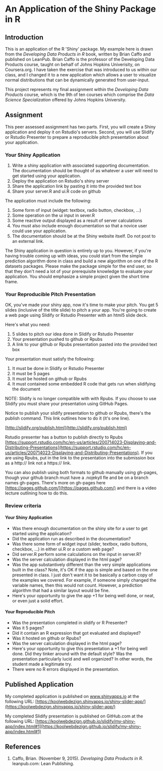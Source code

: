 # An Application of the Shiny Package in R

## Introduction

This is an application of the R 'Shiny' package.  My example here is drawn from the *Developing Data Products in R* book, written by Brian Caffo and published on LeanPub.  Brian Caffo is the professor of the Developing Data Products course, taught on behalf of Johns Hopkins Univerisity, on Coursera.org. I have taken the exercise that was introduced to us within our class, and I changed it to a new application which allows a user to visualize normal distributions that can be dynamically generated from user-input.  

This project represents my final assignment within the *Developing Data Products* course, which is the 9th of ten courses which comprise the *Data Science Specialization* offered by Johns Hopkins University.

## Assignment

This peer assessed assignment has two parts. First, you will create a Shiny application and deploy it on Rstudio's servers. Second, you will use Slidify or Rstudio Presenter to prepare a reproducible pitch presentation about your application.

### Your Shiny Application

1. Write a shiny application with associated supporting documentation. The documentation should be thought of as whatever a user will need to get started using your application.
2. Deploy the application on Rstudio's shiny server
3. Share the application link by pasting it into the provided text box
4. Share your server.R and ui.R code on github

The application must include the following:

1. Some form of input (widget: textbox, radio button, checkbox, ...)
2. Some operation on the ui input in sever.R
3. Some reactive output displayed as a result of server calculations
4. You must also include enough documentation so that a novice user could use your application.
5. The documentation should be at the Shiny website itself. Do not post to an external link.

The Shiny application in question is entirely up to you. However, if you're having trouble coming up with ideas, you could start from the simple prediction algorithm done in class and build a new algorithm on one of the R datasets packages. Please make the package simple for the end user, so that they don't need a lot of your prerequisite knowledge to evaluate your application. You should emphasize a simple project given the short time frame.

### Your Reproducible Pitch Presentation

OK, you've made your shiny app, now it's time to make your pitch. You get 5 slides (inclusive of the title slide) to pitch a your app. You're going to create a web page using Slidify or Rstudio Presenter with an html5 slide deck.

Here's what you need:

1. 5 slides to pitch our idea done in Slidify or Rstudio Presenter
2. Your presentation pushed to github or Rpubs
3. A link to your github or Rpubs presentation pasted into the provided text box

Your presentation must satisfy the following:

1. It must be done in Slidify or Rstudio Presenter
2. It must be 5 pages
3. It must be hosted on github or Rpubs
4. It must contained some embedded R code that gets run when slidifying the document

NOTE: Slidify is no longer compatible with with Rpubs. If you choose to use Slidify you must share your presentation using GitHub Pages.

Notice to publish your slidify presentation to github or Rpubs, there's the publish command. This link outlines how to do it (it's one line). 

[http://slidify.org/publish.html](http://slidify.org/publish.html)

Rstudio presenter has a button to publish directly to Rpubs [https://support.rstudio.com/hc/en-us/articles/200714023-Displaying-and-Distributing-Presentations](https://support.rstudio.com/hc/en-us/articles/200714023-Displaying-and-Distributing-Presentations). If you are using Rpubs, put in the link to the presentation into the submission box as a http:// link not a https:// link.

You can also publish using both formats to github manually using gh-pages, though your github branch must have a .nojekyll fle and be on a branch names gh-pages. There's more on gh-pages here [https://pages.github.com/](https://pages.github.com/) and there is a video lecture outlining how to do this.

### Review criteria

#### Your Shiny Application

* Was there enough documentation on the shiny site for a user to get started using the application?
* Did the application run as described in the documentation?
* Was there some form of widget input (slider, textbox, radio buttons, checkbox, ...) in either ui.R or a custom web page?
* Did server.R perform some calculations on the input in server.R?
* Was the server calculation displayed in the html page?
* Was the app substantively different than the very simple applications built in the class? Note, it's OK if the app is simple and based on the one presented in class. I just don't want it to be basically a carbon copy of the examples we covered. For example, if someone simply changed the variable names, then this would not count. However, a prediction algorithm that had a similar layout would be fine.
* Here's your opportunity to give the app +1 for being well done, or neat, or even just a solid effort.

#### Your Reproducible Pitch

* Was the presentation completed in slidify or R Presenter?
* Was it 5 pages?
* Did it contain an R expression that got evaluated and displayed?
* Was it hosted on github or Rpubs?
* Was the server calculation displayed in the html page?
* Here's your opportunity to give this presentation a +1 for being well done. Did they tinker around with the default style? Was the presentation particularly lucid and well organized? In other words, the student made a legitimate try.
* There were no R errors displayed in the presentation.

## Published Application

My completed application is published on www.shinyapps.io at the following URL:
[https://koolwebdezign.shinyapps.io/shiny-slider-app/](https://koolwebdezign.shinyapps.io/shiny-slider-app/)

My completed Slidify presentation is published on GitHub.com at the following URL:
[https://koolwebdezign.github.io/slidify/my-shiny-app/index.html#1](https://koolwebdezign.github.io/slidify/my-shiny-app/index.html#1)

## References

1. Caffo, Brian. (November 9, 2015). *Developing Data Products in R*. leanpub.com: Lean Publishing.
